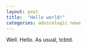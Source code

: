 ```yaml
---
layout: post
title:  "Hello world!"
categories: advicelogic news
---
```


Well. Hello. As usual, tcbtd.
